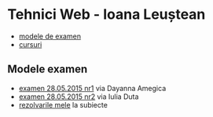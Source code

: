 # Tehnici Web - Ioana Leuștean

- [modele de examen](https://www.dropbox.com/sh/3hvqxiwysjys4k4/AADnKXkMP5jcUjSWHS6j1XAwa?dl=0)
- [cursuri](https://sites.google.com/site/igleustean/teaching/tehnici-web)

## Modele examen

- [examen 28.05.2015 nr1](https://www.dropbox.com/s/3imp3fbm77dcb0t/subiect.jpg?dl=0) via Dayanna Amegica
- [examen 28.05.2015 nr2](https://www.dropbox.com/s/n09h174m6v7m9dx/subiect_nr2.jpg?dl=0) via Iulia Duta
- [rezolvarile mele](https://github.com/palcu/homework/tree/master/tw/teste) la subiecte
